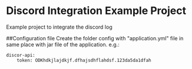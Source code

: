 # Discord Integration Example Project
Example project to integrate the discord log

##Configuration file
Create the folder config with "application.yml" file in same place with jar file of the application. e.g.:

```
discor-api:
    token: ODKhdkjlajdkjf.dfhajsdhflahdsf.123da5da1dfah
```